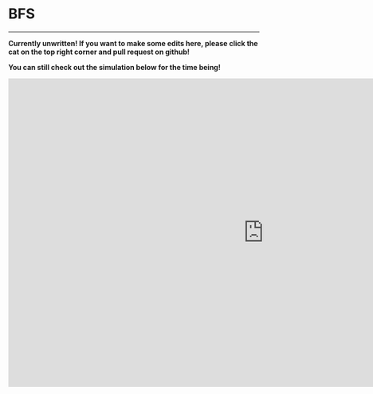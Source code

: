 # BFS

----

**Currently unwritten! If you want to make some edits here, please click the cat on the top right corner and pull request on github!**

**You can still check out the simulation below for the time being!**

<iframe src="https://itch.io/embed-upload/3380811?color=333333" allowfullscreen="" width="1024" height="620" frameborder="0"><a href="https://ron0studios.itch.io/bfs">Play BFS on itch.io</a></iframe>


